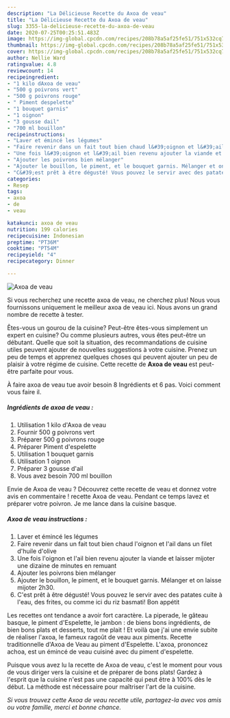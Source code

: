 ```yaml
---
description: "La Délicieuse Recette du Axoa de veau"
title: "La Délicieuse Recette du Axoa de veau"
slug: 3355-la-delicieuse-recette-du-axoa-de-veau
date: 2020-07-25T00:25:51.483Z
image: https://img-global.cpcdn.com/recipes/208b78a5af25fe51/751x532cq70/axoa-de-veau-photo-principale-de-la-recette.jpg
thumbnail: https://img-global.cpcdn.com/recipes/208b78a5af25fe51/751x532cq70/axoa-de-veau-photo-principale-de-la-recette.jpg
cover: https://img-global.cpcdn.com/recipes/208b78a5af25fe51/751x532cq70/axoa-de-veau-photo-principale-de-la-recette.jpg
author: Nellie Ward
ratingvalue: 4.8
reviewcount: 14
recipeingredient:
- "1 kilo dAxoa de veau"
- "500 g poivrons vert"
- "500 g poivrons rouge"
- " Piment despelette"
- "1 bouquet garnis"
- "1 oignon"
- "3 gousse dail"
- "700 ml bouillon"
recipeinstructions:
- "Laver et émincé les légumes"
- "Faire revenir dans un fait tout bien chaud l&#39;oignon et l&#39;ail dans un filet d&#39;huile d&#39;olive"
- "Une fois l&#39;oignon et l&#39;ail bien revenu ajouter la viande et laisser mijoter une dizaine de minutes en remuant"
- "Ajouter les poivrons bien mélanger"
- "Ajouter le bouillon, le piment, et le bouquet garnis. Mélanger et on laisse mijoter 2h30."
- "C&#39;est prêt à être dégusté! Vous pouvez le servir avec des patates cuite à l&#39;eau, des frites, ou comme ici du riz basmati! Bon appétit"
categories:
- Resep
tags:
- axoa
- de
- veau

katakunci: axoa de veau 
nutrition: 199 calories
recipecuisine: Indonesian
preptime: "PT36M"
cooktime: "PT54M"
recipeyield: "4"
recipecategory: Dinner

---
```



![Axoa de veau](https://img-global.cpcdn.com/recipes/208b78a5af25fe51/751x532cq70/axoa-de-veau-photo-principale-de-la-recette.jpg)

Si vous recherchez une recette axoa de veau, ne cherchez plus! Nous vous fournissons uniquement le meilleur axoa de veau ici. Nous avons un grand nombre de recette à tester.

Êtes-vous un gourou de la cuisine? Peut-être êtes-vous simplement un expert en cuisine? Ou comme plusieurs autres, vous êtes peut-être un débutant. Quelle que soit la situation, des recommandations de cuisine utiles peuvent ajouter de nouvelles suggestions à votre cuisine. Prenez un peu de temps et apprenez quelques choses qui peuvent ajouter un peu de plaisir à votre régime de cuisine. Cette recette de <strong> Axoa de veau </strong> est peut-être parfaite pour vous.

<!--inarticleads1-->

À faire axoa de veau tue avoir besoin 8 Ingrédients et 6 pas. Voici comment vous faire il.

##### Ingrédients de axoa de veau :

1. Utilisation 1 kilo d&#39;Axoa de veau
1. Fournir 500 g poivrons vert
1. Préparer 500 g poivrons rouge
1. Préparer  Piment d&#39;espelette
1. Utilisation 1 bouquet garnis
1. Utilisation 1 oignon
1. Préparer 3 gousse d&#39;ail
1. Vous avez besoin 700 ml bouillon


Envie de Axoa de veau ? Découvrez cette recette de veau et donnez votre avis en commentaire ! recette Axoa de veau. Pendant ce temps lavez et préparer votre poivron. Je me lance dans la cuisine basque. 

<!--inarticleads2-->

##### Axoa de veau instructions :

1. Laver et émincé les légumes
1. Faire revenir dans un fait tout bien chaud l&#39;oignon et l&#39;ail dans un filet d&#39;huile d&#39;olive
1. Une fois l&#39;oignon et l&#39;ail bien revenu ajouter la viande et laisser mijoter une dizaine de minutes en remuant
1. Ajouter les poivrons bien mélanger
1. Ajouter le bouillon, le piment, et le bouquet garnis. Mélanger et on laisse mijoter 2h30.
1. C&#39;est prêt à être dégusté! Vous pouvez le servir avec des patates cuite à l&#39;eau, des frites, ou comme ici du riz basmati! Bon appétit


Les recettes ont tendance a avoir fort caractère. La piperade, le gâteau basque, le piment d&#39;Espelette, le jambon : de biens bons ingrédients, de bien bons plats et desserts, tout me plait ! Et voilà que j&#39;ai une envie subite de réaliser l&#39;axoa, le fameux ragoût de veau aux piments. Recette traditionnelle d&#39;Axoa de Veau au piment d&#39;Espelette. L&#39;axoa, prononcez achoa, est un émincé de veau cuisiné avec du piment d&#39;espelette. 

<!--inarticleads1-->

<p>
Puisque vous avez lu la recette de Axoa de veau, c'est le moment pour vous de vous diriger vers la cuisine et de préparer de bons plats! Gardez à l'esprit que la cuisine n'est pas une capacité qui peut être à 100% dès le début. La méthode est nécessaire pour maîtriser l'art de la cuisine.
</p>

<p>
<i>Si vous trouvez cette Axoa de veau recette utile, partagez-la avec vos amis ou votre famille, merci et bonne chance.</i>
</p>
